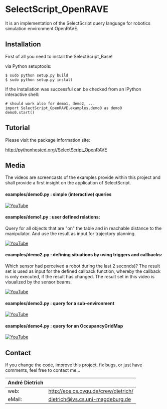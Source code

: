 # SelectScript_OpenRAVE

It is an implementation of the SelectScript query language for robotics
simulation environment OpenRAVE.

## Installation

First of all you need to install the SelectScript_Base!

via Python setuptools:
```
$ sudo python setup.py build
$ sudo python setup.py install
```

If the Installation was successful can be checked from an IPython
interactive shell:

``` pyhton
# should work also for demo1, demo2, ...
import SelectScript_OpenRAVE.examples.demo0 as demo0
demo0.start()
```

## Tutorial

Please visit the package information site:

http://pythonhosted.org//SelectScript_OpenRAVE

## Media

The videos are screencasts of the examples provide within this project and shall
provide a first insight on the application of SelectScript.

#### examples/demo0.py : simple (interactive) queries

[![YouTube](http://img.youtube.com/vi/R_PThP0gwOc/0.jpg)](http://www.youtube.com/watch?v=R_PThP0gwOc "watch on YouTube")

#### examples/demo1.py : user defined relations:
Query for all objects that are "on" the table and in reachable distance to the
manipulator. And use the result as input for trajectory planning.

[![YouTube](http://img.youtube.com/vi/jSaoCXRNVNg/0.jpg)](http://www.youtube.com/watch?v=jSaoCXRNVNg "watch on YouTube")

#### examples/demo2.py : defining situations by using triggers and callbacks:
Which sensor had perceived a robot during the last 2 seconds)? The result set is
used as input for the defined callback function, whereby the callback is only
executed, if the result has changed. The result set in this video is visualized
by the sensor beams.

[![YouTube](http://img.youtube.com/vi/Bk8TaOQQdZM/0.jpg)](http://www.youtube.com/watch?v=Bk8TaOQQdZM "watch on YouTube")

#### examples/demo3.py : query for a sub-environment

[![YouTube](http://img.youtube.com/vi/k5NXVv6O3tU/0.jpg)](http://www.youtube.com/watch?v=k5NXVv6O3tU "watch on YouTube")

#### examples/demo4.py : query for an OccupancyGridMap

[![YouTube](http://img.youtube.com/vi/MYQppe9E9Es/0.jpg)](http://www.youtube.com/watch?v=MYQppe9E9Es "watch on YouTube")

## Contact

If you change the code, improve this project, fix bugs, or just have comments,
feel free to contact me...

| André Dietrich |                                           |
| -------------- | ----------------------------------------- |
| web:           | http://eos.cs.ovgu.de/crew/dietrich/      |
| eMail:         | dietrich@ivs.cs.uni-magdeburg.de          |
